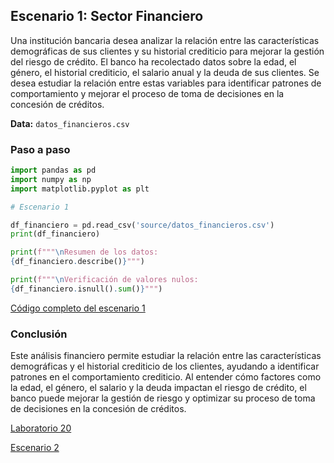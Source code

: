 ## Escenario 1: Sector Financiero

Una institución bancaria desea analizar la relación entre las características demográficas de sus clientes y su historial crediticio para mejorar la gestión del riesgo de crédito. El banco ha recolectado datos sobre la edad, el género, el historial crediticio, el salario anual y la deuda de sus clientes. Se desea estudiar la relación entre estas variables para identificar patrones de comportamiento y mejorar el proceso de toma de decisiones en la concesión de créditos.

**Data:** `datos_financieros.csv`

### Paso a paso

```python
import pandas as pd
import numpy as np
import matplotlib.pyplot as plt

# Escenario 1

df_financiero = pd.read_csv('source/datos_financieros.csv')
print(df_financiero)

print(f"""\nResumen de los datos:
{df_financiero.describe()}""")

print(f"""\nVerificación de valores nulos:
{df_financiero.isnull().sum()}""")
```

[Código completo del escenario 1](lab20_1.py)

### Conclusión

Este análisis financiero permite estudiar la relación entre las características demográficas y el historial crediticio de los clientes, ayudando a identificar patrones en el comportamiento crediticio. Al entender cómo factores como la edad, el género, el salario y la deuda impactan el riesgo de crédito, el banco puede mejorar la gestión de riesgo y optimizar su proceso de toma de decisiones en la concesión de créditos.

[Laboratorio 20](../../lab20)

[Escenario 2](../lab20_2)
